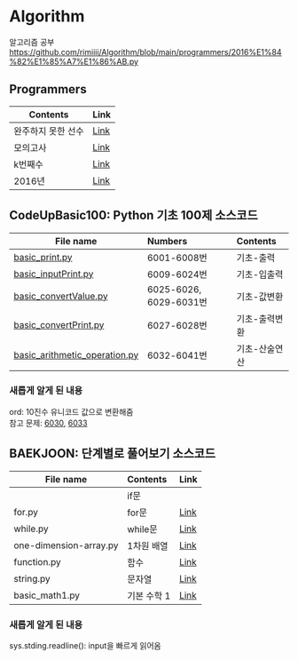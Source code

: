 # Algorithm
알고리즘 공부
https://github.com/rimiiii/Algorithm/blob/main/programmers/2016%E1%84%82%E1%85%A7%E1%86%AB.py

## Programmers
| Contents | Link |
|---|:---|
|완주하지 못한 선수| [Link](https://github.com/rimiiii/Algorithm/blob/main/programmers/%E1%84%8B%E1%85%AA%E1%86%AB%E1%84%8C%E1%85%AE%E1%84%92%E1%85%A1%E1%84%8C%E1%85%B5%E1%84%86%E1%85%A9%E1%86%BA%E1%84%92%E1%85%A1%E1%86%AB%E1%84%89%E1%85%A5%E1%86%AB%E1%84%89%E1%85%AE.py)|
|모의고사| [Link](https://github.com/rimiiii/Algorithm/blob/main/programmers/%E1%84%86%E1%85%A9%E1%84%8B%E1%85%B4%E1%84%80%E1%85%A9%E1%84%89%E1%85%A1.py)|
|k번째수|[Link](https://github.com/rimiiii/Algorithm/blob/main/programmers/k%E1%84%87%E1%85%A5%E1%86%AB%E1%84%8D%E1%85%A2%E1%84%89%E1%85%AE.py)|
|2016년|[Link](https://github.com/rimiiii/Algorithm/blob/main/programmers/2016%E1%84%82%E1%85%A7%E1%86%AB.py)|

## CodeUpBasic100: Python 기초 100제 소스코드<br>

| File name | Numbers | Contents |
|---|:---|:---|
|[basic_print.py](https://github.com/rimiiii/Algorithm/blob/main/CodeUpBasic100/basic_print.py) | 6001-6008번 | 기초-출력 |
|[basic_inputPrint.py](https://github.com/rimiiii/Algorithm/blob/main/CodeUpBasic100/basic_inputPrint.py) | 6009-6024번 | 기초-입출력 |
|[basic_convertValue.py](https://github.com/rimiiii/Algorithm/blob/main/CodeUpBasic100/basic_convertValue.py) | 6025-6026, 6029-6031번 | 기초-값변환 |
|[basic_convertPrint.py](https://github.com/rimiiii/Algorithm/blob/main/CodeUpBasic100/basic_convertPrint.py) | 6027-6028번 | 기초-출력변환 |
|[basic_arithmetic_operation.py](https://github.com/rimiiii/Algorithm/blob/main/CodeUpBasic100/basic_arithmetic_operation.py) | 6032-6041번 | 기초-산술연산 |


### 새롭게 알게 된 내용
ord: 10진수 유니코드 값으로 변환해줌<br>
참고 문제: [6030](https://github.com/rimiiii/Algorithm/blob/main/CodeUpBasic100/basic_convertValue.py), [6033](https://github.com/rimiiii/Algorithm/blob/main/CodeUpBasic100/basic_arithmetic_operation.py)

## BAEKJOON: 단계별로 풀어보기 소스코드<br>

| File name | Contents | Link |
|---|:---|:---|
||if문|
|for.py|for문|[Link](https://github.com/rimiiii/Algorithm/blob/main/BAEKJOON/for.py)|
|while.py|while문|[Link](https://github.com/rimiiii/Algorithm/blob/main/BAEKJOON/while.py)|
|one-dimension-array.py|1차원 배열|[Link](https://github.com/rimiiii/Algorithm/blob/main/BAEKJOON/one-dimension-array.py)|
|function.py|함수|[Link](https://github.com/rimiiii/Algorithm/blob/main/BAEKJOON/function.py)|
|string.py|문자열|[Link](https://github.com/rimiiii/Algorithm/blob/main/BAEKJOON/string.py)|
|basic_math1.py|기본 수학 1|[Link](https://github.com/rimiiii/Algorithm/blob/main/BAEKJOON/basic_math1.py)|

### 새롭게 알게 된 내용
sys.stding.readline(): input을 빠르게 읽어옴<br>
